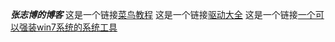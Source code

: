 ***张志博的博客***
这是一个链接[菜鸟教程](https://www.runoob.com)
这是一个链接[驱动大全](http://driver.zol.com.cn/list.html)
这是一个链接[一个可以强装win7系统的系统工具](https://www.sysceo.com/)
